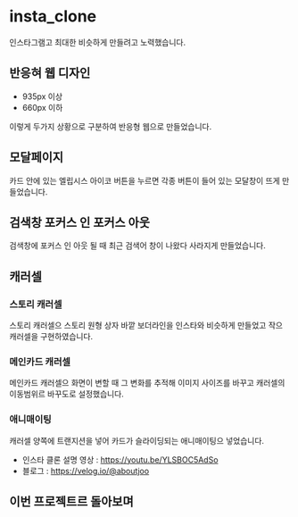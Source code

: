# insta_clone

인스타그램고 최대한 비슷하게 만들려고 노력했습니다. 

## 반응혀 웹 디자인

- 935px 이상
- 660px 이하

이렇게 두가지 상황으로 구분하여 반응형 웹으로 만들었습니다.

## 모달페이지

카드 안에 있는 엘립시스 아이코 버튼을 누르면 각종 버튼이 들어 있는 모달창이 뜨게 만들었습니다.

## 검색창 포커스 인 포커스 아웃 

검색창에 포커스 인 아웃 될 때 최근 검색어 창이 나왔다 사라지게 만들었습니다.

## 캐러셀

### 스토리 캐러셀

스토리 캐러셀으 스토리 원형 상자 바깥 보더라인을 인스타와 비슷하게 만들었고 작으 캐러셀을 구현하였습니다.

### 메인카드 캐러셀

메인카드 캐러셀으 화면이 변할 때 그 변화를 추적해 이미지 사이즈를 바꾸고 캐러셀의 이동범위르 바꾸도로 설정했습니다.

### 애니매이팅

캐러셀 양쪽에 트랜지션을 넣어 카드가 슬라이딩되는 애니매이팅으 넣었습니다.

- 인스타 클론 설명 영상 : https://youtu.be/YLSBOC5AdSo
- 블로그 : https://velog.io/@aboutjoo


## 이번 프로젝트르 돌아보며

